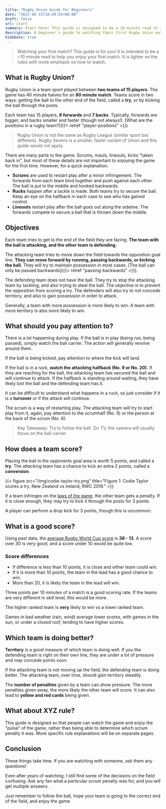 ```yaml
---
title: "Rugby Union Guide for Beginners"
date: "2023-08-31T18:49:55+08:00"
draft: false
url: start
summary: Start here! This guide is designed to be a 10 minute read to introduce you to simple concepts. Hopefully you can enjoy watching your first match!
description: A beginner's guide to watching their first Rugby Union match, all in 15 minutes.
hideDate: true
---
```

> Watching your first match? This guide is for you! It is intended to be a ~10 minute read to help you enjoy your first match. It is lighter on the rules with more emphasis on *how* to watch. <!--[more info on why i made this]()-->

## What is Rugby Union?

Rugby Union is a team sport played between **two teams of 15 players**. The game has 40 minute halves for an **80 minute match**. Teams score in two ways: getting the ball to the other end of the field, called a **try**, or by kicking the ball through the posts.

Each team has 15 players, **8 forwards** and **7 backs**. Typically, forwards are bigger, and backs smaller and faster (though not always!). [What are the positions in a rugby team?]({{< relref "player-positions" >}})

> Rugby Union is not the same as Rugby League (similar sport but different). Rugby Sevens is a smaller, faster variant of Union and this guide would not apply. <!--[](/variants)-->

There are many parts to the game. Scrums, mauls, lineouts, kicks "taken back in", but most of these details are not important to *enjoying* the game for the first time. However, for a quick explanation:

- **Scrums** are used to restart play after a minor infringement. The forwards from each team bind together and push against each other. The ball is put in the middle and hooked backwards.
- **Rucks** happen after a tackle is made. Both teams try to secure the ball. Keep an eye on the halfback in each case to see who has gained control.
- **Lineouts** restart play after the ball goes out along the sideline. The forwards compete to secure a ball that is thrown down the middle.

## Objectives
Each team tries to get to the end of the field they are facing. **The team with the ball is attacking, and the other team is defending.**

The attacking team tries to move down the field towards the opposition goal line. **They can move forward by running, passing backwards, or kicking the ball.** They will try to maintain possession in most cases. [The ball can only be passed backwards]({{< relref "passing-backwards" >}}).

The defending team does not have the ball. They try to stop the attacking team by tackling, and also trying to steal the ball. The objective is to prevent the opposition from scoring a try. The defenders will also try to not concede territory, and also to gain possession in order to attack.

Generally, a team with more possession is more likely to win. A team with more territory is also more likely to win.

## What should you pay attention to?

There is a lot happening during play. If the ball is in play (being run, being passed), simply watch the ball carrier. The action will generally revolve around them.

If the ball is being kicked, pay attention to where the kick will land.

If the ball is in a ruck, **watch the attacking halfback (No. 9 or No. 20).** If they are reaching for the ball, the attacking team has secured the ball and will continue to attack. If the halfback is standing around waiting, they have likely lost the ball and the defending team has it.

It can be difficult to understand what happens in a ruck, so just consider if it is a **turnover** or if the attack will continue.

The scrum is a way of restarting play. The attacking team will try to start play from it, again, pay attention to the scrumhalf (No. 9) or the person at the back of the scrum (No. 8).

<!-- If both teams are near halfway, not much is happening. If a team is near the other end of the field, they are attacking well. The defenders must repel the attack. -->

> Key Takeaway: Try to follow the ball. On TV, the camera will usually focus on the ball carrier.

<!--
#### See Also
- [What is the difference between a ruck and a scrum?](/what-is-a-ruck)
-->

## How does a team score?
Placing the ball in the opponents goal area is worth 5 points, and called a **try**. The attacking team has a chance to kick an extra 2 points, called a **conversion**. 

{{< figure src="/img/codie-taylor-try.png" title="Figure 1: Codie Taylor scores a try. New Zealand vs Ireland, RWC 2019." >}}

If a team infringes on the [laws of the game](/), the other team gets a penalty. If it is close enough, they may try to kick it through the posts for 3 points.

A player can perform a drop kick for 3 points, though this is uncommon.

## What is a good score?
Using past data, the [average Rugby World Cup score](https://blog.rugbybot.com/posts/average-rugby-world-cup-score/) is **38 - 13**. A score over 30 is very good, and a score under 10 would be quite low. 

### Score differences
- If difference is less than 10 points, it is close and either team could win. 
- If it is more than 10 points, the team in the lead has a good chance to win. 
- More than 20, it is likely the team in the lead will win.

Three points per 10 minutes of a match is a good scoring rate. If the teams are very different in skill level, this would be more.

The higher ranked team is **very** likely to win vs a lower ranked team.

Games in bad weather (rain, wind) average lower scores, with games in the sun, or under a closed roof, tending to have higher scores.

## Which team is doing better?

**Territory** is a good measure of which team is doing well. If you the defending team is right on their own line, they are under a lot of pressure and may concede points soon.

If the attacking team is not moving up the field, the defending team is doing better. The attacking team, over time, should gain territory steadily.

The **number of penalties** given by a team can show pressure. The more penalties given away, the more likely the other team will score. It can also lead to **yellow and red cards** being given.

## What about XYZ rule?
This guide is designed so that people can watch the game and enjoy the "pulse" of the game, rather than being able to determine which scrum penalty it was. More specific rule explanations will be on separate pages.

<!---
## Other guides
Other places have guides that may have more information. I have tried to keep this guide as minimal as possible.
-->

## Conclusion

These things take time. If you are watching with someone, ask them any questions! 

Even after years of watching, I still find some of the decisions on the field confusing. Ask any fan what a particular scrum penalty was for, and you will get multiple answers.

Just remember to follow the ball, hope your team is going to the correct end of the field, and enjoy the game.

<!--## Did this guide help?

Please take a short survey on how this guide helped you. Did you watch a match and were still confused? Was it enjoyable? Do you already know this and want more details on scrum penalties?

&raquo; [Click here to take the survey](https://rugbybot.com/survey)
-->